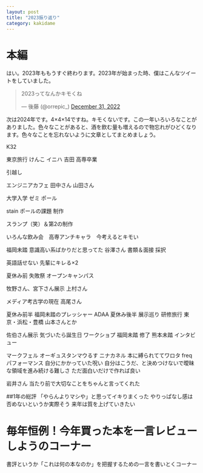 ```yaml
---
layout: post
title: "2023振り返り"
category: kakidame
---
```


# 本編
はい。2023年ももうすぐ終わります。2023年が始まった時、僕はこんなツイートをしていました。

<blockquote class="twitter-tweet"><p lang="ja" dir="ltr">2023ってなんかキモくね</p>&mdash; 後藤 (@orrepic_) <a href="https://twitter.com/orrepic_/status/1609237692872798209?ref_src=twsrc%5Etfw">December 31, 2022</a></blockquote> <script async src="https://platform.twitter.com/widgets.js" charset="utf-8"></script>

次は2024年です。4×4×14ですね。キモくないです。この一年いろいろなことがありました。色々なことがあると、酒を飲む量も増えるので物忘れがひどくなります。色々なことを忘れないように文章としてまとめましょう。

K32

東京旅行 けんこ イニハ 吉田
高専卒業

引越し

エンジニアカフェ 田中さん 山田さん

大学入学
ゼミ
ポール

stain
ポールの課題
制作

スランプ（笑）＆第2の制作

いろんな飲み会　高専アンチキャラ　今考えるとキモい


福岡未踏 意識高い系ばかりだと思ってた 谷澤さん
書類＆面接 採択

英語話せない
先輩にキレる×2

夏休み前 失敗祭
オープンキャンパス

牧野さん、宮下さん展示
上村さん

メディア考古学の現在
高尾さん


夏休み前半 福岡未踏のプレッシャー
ADAA
夏休み後半 展示巡り 研修旅行 東京・浜松・豊橋 山本さんとか

佐伯さん展示
気づいたら誕生日
ワークショプ
福岡未踏 修了 熊本未踏
インタビュー

マークフェル
オーギュスタンマウるす
ニナカネル
本に縛られててワロタ
freq パフォーマンス
自分にかかっていた呪い
自分はこうだ、と決めつけないで曖昧な領域を進み続ける難しさ
ただ面白いだけで作れば良い

岩井さん
当たり前で大切なことをちゃんと言ってくれた

##1年の総評
「やらんよりマシや」と思ってイキりまくった
やりっぱなし感は否めないというか実際そう
来年は質を上げていきたい

# 毎年恒例！今年買った本を一言レビューしようのコーナー
書評というか「これは何の本なのか」を把握するための一言を書いとくコーナー
